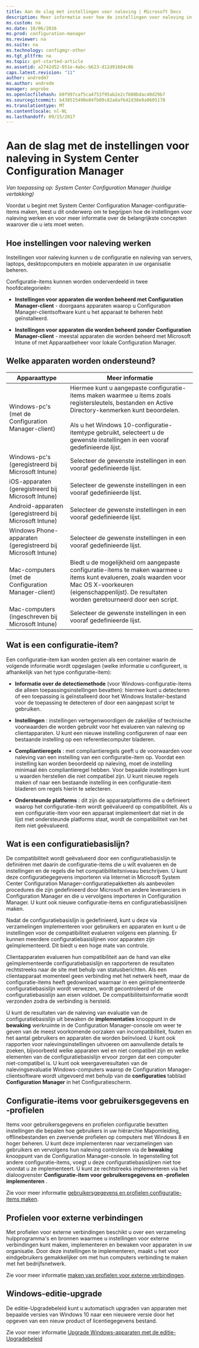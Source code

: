 ```yaml
---
title: Aan de slag met instellingen voor naleving | Microsoft Docs
description: Meer informatie over hoe de instellingen voor naleving in System Center Configuration Manager werken. Ook informatie over de belangrijkste concepten die u nodig hebt.
ms.custom: na
ms.date: 10/06/2016
ms.prod: configuration-manager
ms.reviewer: na
ms.suite: na
ms.technology: configmgr-other
ms.tgt_pltfrm: na
ms.topic: get-started-article
ms.assetid: a2742d52-851e-4abc-b623-d12d91684c0b
caps.latest.revision: "11"
author: andredm7
ms.author: andredm
manager: angrobe
ms.openlocfilehash: b9f997caf5ca4753f95ab2e2cf680bdac40d29b7
ms.sourcegitcommit: b438515490e04fb09c82a8af642d38e9a0605178
ms.translationtype: MT
ms.contentlocale: nl-NL
ms.lasthandoff: 09/15/2017
---
```

# <a name="get-started-with-compliance-settings-in-system-center-configuration-manager"></a>Aan de slag met de instellingen voor naleving in System Center Configuration Manager

*Van toepassing op: System Center Configuration Manager (huidige vertakking)*

Voordat u begint met System Center Configuration Manager-configuratie-items maken, leest u dit onderwerp om te begrijpen hoe de instellingen voor naleving werken en voor meer informatie over de belangrijkste concepten waarover die u iets moet weten.  

## <a name="how-compliance-settings-works"></a>Hoe instellingen voor naleving werken  
 Instellingen voor naleving kunnen u de configuratie en naleving van servers, laptops, desktopcomputers en mobiele apparaten in uw organisatie beheren.  

 Configuratie-items kunnen worden onderverdeeld in twee hoofdcategorieën:  

-   **Instellingen voor apparaten die worden beheerd met Configuration Manager-client** - doorgaans apparaten waarop u Configuration Manager-clientsoftware kunt u het apparaat te beheren hebt geïnstalleerd.  

-   **Instellingen voor apparaten die worden beheerd zonder Configuration Manager-client** - meestal apparaten die worden beheerd met Microsoft Intune of met Apparaatbeheer voor lokale Configuration Manager.  

## <a name="what-devices-are-supported"></a>Welke apparaten worden ondersteund?  


|Apparaattype|Meer informatie|  
|------------|----------------------|  
|Windows-pc's (met de Configuration Manager-client)|Hiermee kunt u aangepaste configuratie-items maken waarmee u items zoals registersleutels, bestanden en Active Directory-kenmerken kunt beoordelen.<br /><br /> Als u het Windows 10-configuratie-itemtype gebruikt, selecteert u de gewenste instellingen in een vooraf gedefinieerde lijst.|  
|Windows-pc's (geregistreerd bij Microsoft Intune)|Selecteer de gewenste instellingen in een vooraf gedefinieerde lijst.|  
|iOS-apparaten (geregistreerd bij Microsoft Intune)|Selecteer de gewenste instellingen in een vooraf gedefinieerde lijst.|  
|Android-apparaten (geregistreerd bij Microsoft Intune)|Selecteer de gewenste instellingen in een vooraf gedefinieerde lijst.|  
|Windows Phone-apparaten (geregistreerd bij Microsoft Intune)|Selecteer de gewenste instellingen in een vooraf gedefinieerde lijst.|  
|Mac-computers (met de Configuration Manager-client)|Biedt u de mogelijkheid om aangepaste configuratie-items te maken waarmee u items kunt evalueren, zoals waarden voor Mac OS X-voorkeuren (eigenschappenlijst). De resultaten worden geretourneerd door een script.|  
|Mac-computers (ingeschreven bij Microsoft Intune)|Selecteer de gewenste instellingen in een vooraf gedefinieerde lijst.|  

## <a name="what-is-a-configuration-item"></a>Wat is een configuratie-item?  
 Een configuratie-item kan worden gezien als een container waarin de volgende informatie wordt opgeslagen (welke informatie u configureert, is afhankelijk van het type configuratie-item):  

-   **Informatie over de detectiemethode** (voor Windows-configuratie-items die alleen toepassingsinstellingen bevatten): hiermee kunt u detecteren of een toepassing is geïnstalleerd door het Windows Installer-bestand voor de toepassing te detecteren of door een aangepast script te gebruiken.  

-   **Instellingen** : instellingen vertegenwoordigen de zakelijke of technische voorwaarden die worden gebruikt voor het evalueren van naleving op clientapparaten. U kunt een nieuwe instelling configureren of naar een bestaande instelling op een referentiecomputer bladeren.  

-   **Compliantieregels** : met compliantieregels geeft u de voorwaarden voor naleving van een instelling van een configuratie-item op. Voordat een instelling kan worden beoordeeld op naleving, moet de instelling minimaal één compliantieregel hebben. Voor bepaalde instellingen kunt u waarden herstellen die niet compatibel zijn. U kunt nieuwe regels maken of naar een bestaande instelling in een configuratie-item bladeren om regels hierin te selecteren.  

-   **Ondersteunde platforms** : dit zijn de apparaatplatforms die u definieert waarop het configuratie-item wordt geëvalueerd op compatibiliteit. Als u een configuratie-item voor een apparaat implementeert dat niet in de lijst met ondersteunde platforms staat, wordt de compatibiliteit van het item niet geëvalueerd.  

## <a name="what-is-a-configuration-baseline"></a>Wat is een configuratiebasislijn?  
 De compatibiliteit wordt geëvalueerd door een configuratiebasislijn te definiëren met daarin de configuratie-items die u wilt evalueren en de instellingen en de regels die het compatibiliteitsniveau beschrijven. U kunt deze configuratiegegevens importeren via Internet in Microsoft System Center Configuration Manager-configuratiepakketten als aanbevolen procedures die zijn gedefinieerd door Microsoft en andere leveranciers in Configuration Manager en die u vervolgens importeren in Configuration Manager. U kunt ook nieuwe configuratie-items en configuratiebasislijnen maken.  

 Nadat de configuratiebasislijn is gedefinieerd, kunt u deze via verzamelingen implementeren voor gebruikers en apparaten en kunt u de instellingen voor de compatibiliteit evalueren volgens een planning. Er kunnen meerdere configuratiebasislijnen voor apparaten zijn geïmplementeerd. Dit biedt u een hoge mate van controle.  

 Clientapparaten evalueren hun compatibiliteit aan de hand van elke geïmplementeerde configuratiebasislijn en rapporteren de resultaten rechtstreeks naar de site met behulp van statusberichten. Als een clientapparaat momenteel geen verbinding met het netwerk heeft, maar de configuratie-items heeft gedownload waarnaar in een geïmplementeerde configuratiebasislijn wordt verwezen, wordt gecontroleerd of de configuratiebasislijn aan eisen voldoet. De compatibiliteitsinformatie wordt verzonden zodra de verbinding is hersteld.  

 U kunt de resultaten van de naleving van evaluatie van de configuratiebasislijn uit bewaken de **implementaties** knooppunt in de **bewaking** werkruimte in de Configuration Manager-console om weer te geven van de meest voorkomende oorzaken van incompatibiliteit, fouten en het aantal gebruikers en apparaten die worden beïnvloed. U kunt ook rapporten voor nalevingsinstellingen uitvoeren om aanvullende details te zoeken, bijvoorbeeld welke apparaten wel en niet compatibel zijn en welke elementen van de configuratiebasislijn ervoor zorgen dat een computer niet-compatibel is. U kunt ook weergaveresultaten van de nalevingsevaluatie Windows-computers waarop de Configuration Manager-clientsoftware wordt uitgevoerd met behulp van de **configuraties** tabblad **Configuration Manager** in het Configuratiescherm.  

## <a name="user-data-and-profiles-configuration-items"></a>Configuratie-items voor gebruikersgegevens en -profielen  
 Items voor gebruikersgegevens en profielen configuratie bevatten instellingen die bepalen hoe gebruikers in uw hiërarchie Mapomleiding, offlinebestanden en zwervende profielen op computers met Windows 8 en hoger beheren. U kunt deze implementeren naar verzamelingen van gebruikers en vervolgens hun naleving controleren via de **bewaking** knooppunt van de Configuration Manager-console. In tegenstelling tot andere configuratie-items, voegt u deze configuratiebasislijnen niet toe voordat u ze implementeert. U kunt ze rechtstreeks implementeren via het dialoogvenster **Configuratie-item voor gebruikersgegevens en -profielen implementeren** .  

 Zie voor meer informatie [gebruikersgegevens en profielen configuratie-items maken](/sccm/compliance/deploy-use/create-user-data-and-profiles-configuration-items).  

## <a name="remote-connection-profiles"></a>Profielen voor externe verbindingen  
 Met profielen voor externe verbindingen beschikt u over een verzameling hulpprogramma's en bronnen waarmee u instellingen voor externe verbindingen kunt maken, implementeren en bewaken voor apparaten in uw organisatie. Door deze instellingen te implementeren, maakt u het voor eindgebruikers gemakkelijker om met hun computers verbinding te maken met het bedrijfsnetwerk.  

Zie voor meer informatie [maken van profielen voor externe verbindingen](/sccm/compliance/deploy-use/create-remote-connection-profiles).  

## <a name="windows-edition-upgrade"></a>Windows-editie-upgrade
De editie-Upgradebeleid kunt u automatisch upgraden van apparaten met bepaalde versies van Windows 10 naar een nieuwere versie door het opgeven van een nieuw product of licentiegegevens bestand.

Zie voor meer informatie [Upgrade Windows-apparaten met de editie-Upgradebeleid](/sccm/compliance/deploy-use/upgrade-windows-version)
